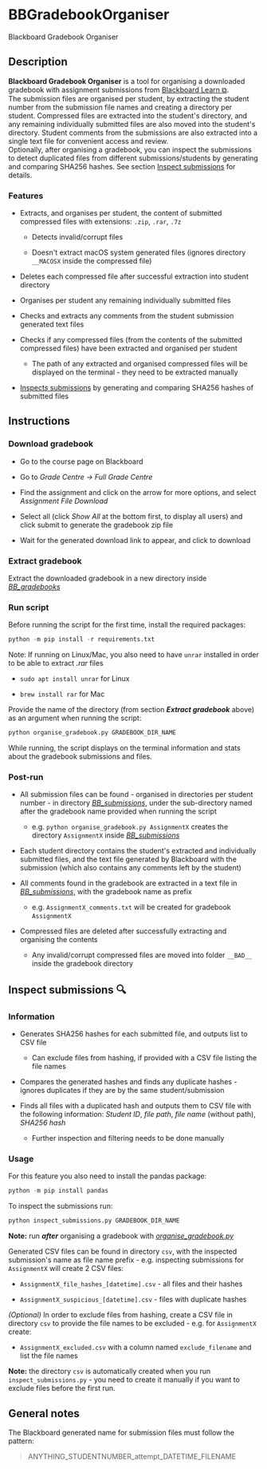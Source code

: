 # BBGradebookOrganiser

Blackboard Gradebook Organiser

## Description

**Blackboard Gradebook Organiser** is a tool for organising a downloaded gradebook with assignment submissions from [Blackboard Learn &#x29c9;](https://en.wikipedia.org/wiki/Blackboard_Learn).  
The submission files are organised per student, by extracting the student number from the submission file names and creating a directory per student. Compressed files are extracted into the student's directory, and any remaining individually submitted files are also moved into the student's directory. Student comments from the submissions are also extracted into a single text file for convenient access and review.  
Optionally, after organising a gradebook, you can inspect the submissions to detect duplicated files from different submissions/students by generating and comparing SHA256 hashes. See section [Inspect submissions](#inspect-submissions-mag) for details.

### Features

- Extracts, and organises per student, the content of submitted compressed files with extensions: `.zip`, `.rar`, `.7z`

  - Detects invalid/corrupt files

  - Doesn't extract macOS system generated files (ignores directory `__MACOSX` inside the compressed file)

- Deletes each compressed file after successful extraction into student directory

- Organises per student any remaining individually submitted files

- Checks and extracts any comments from the student submission generated text files

- Checks if any compressed files (from the contents of the submitted compressed files) have been extracted and organised per student

  - The path of any extracted and organised compressed files will be displayed on the terminal - they need to be extracted manually

- [Inspect*s* submissions](#inspect-submissions-mag) by generating and comparing SHA256 hashes of submitted files

## Instructions

### Download gradebook

- Go to the course page on Blackboard

- Go to *Grade Centre -> Full Grade Centre*

- Find the assignment and click on the arrow for more options, and select *Assignment File Download*

- Select all (click *Show All* at the bottom first, to display all users) and click submit to generate the gradebook zip file

- Wait for the generated download link to appear, and click to download

### Extract gradebook

Extract the downloaded gradebook in a new directory inside [*BB_gradebooks*](BB_gradebooks)

### Run script

Before running the script for the first time, install the required packages:

```python
python -m pip install -r requirements.txt
```

Note: If running on Linux/Mac, you also need to have `unrar` installed in order to be able to extract *.rar* files

- `sudo apt install unrar` for Linux

- `brew install rar` for Mac

Provide the name of the directory (from section ***Extract gradebook*** above) as an argument when running the script:

```python
python organise_gradebook.py GRADEBOOK_DIR_NAME
```

While running, the script displays on the terminal information and stats about the gradebook submissions and files.

### Post-run

- All submission files can be found - organised in directories per student number - in directory [*BB_submissions*](BB_submissions), under the sub-directory named after the gradebook name provided when running the script

  - e.g. `python organise_gradebook.py AssignmentX` creates the directory `AssignmentX` inside [*BB_submissions*](BB_submissions)

- Each student directory contains the student's extracted and individually submitted files, and the text file generated by Blackboard with the submission (which also contains any comments left by the student)

- All comments found in the gradebook are extracted in a text file in [*BB_submissions*](BB_submissions), with the gradebook name as prefix

  - e.g. `AssignmentX_comments.txt` will be created for gradebook `AssignmentX`

- Compressed files are deleted after successfully extracting and organising the contents

  - Any invalid/corrupt compressed files are moved into folder `__BAD__` inside the gradebook directory

## Inspect submissions :mag:

### Information

- Generates SHA256 hashes for each submitted file, and outputs list to CSV file

  - Can exclude files from hashing, if provided with a CSV file listing the file names

- Compares the generated hashes and finds any duplicate hashes - ignores duplicates if they are by the same student/submission

- Finds all files with a duplicated hash and outputs them to CSV file with the following information: *Student ID*, *file path*, *file name* (without path), *SHA256 hash*

  - Further inspection and filtering needs to be done manually

### Usage

For this feature you also need to install the pandas package:

```python
python -m pip install pandas
```

To inspect the submissions run:

```python
python inspect_submissions.py GRADEBOOK_DIR_NAME
```

**Note:** run ***after*** organising a gradebook with [*organise_gradebook.py*](organise_gradebook.py)

Generated CSV files can be found in directory `csv`, with the inspected submission's name as file name prefix - e.g. inspecting submissions for `AssignmentX` will create 2 CSV files:

- `AssignmentX_file_hashes_[datetime].csv` - all files and their hashes
  
- `AssignmentX_suspicious_[datetime].csv` - files with duplicate hashes

*(Optional)* In order to exclude files from hashing, create a CSV file in directory `csv` to provide the file names to be excluded - e.g. for `AssignmentX` create:

- `AssignmentX_excluded.csv` with a column named `exclude_filename` and list the file names

**Note:** the directory `csv` is automatically created when you run `inspect_submissions.py` - you need to create it manually if you want to exclude files before the first run.

## General notes

The Blackboard generated name for submission files must follow the pattern:
> ANYTHING_STUDENTNUMBER_attempt_DATETIME_FILENAME
